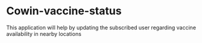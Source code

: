 # Cowin-vaccine-status
This application will help by updating the subscribed user regarding vaccine availability in nearby locations
